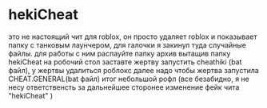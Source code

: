 # hekiCheat
это не настоящий чит для roblox, он просто удаляет roblox и показывает папку с танковым лаунчером, для галочки я закинул туда случайные файлы.
для работы с ним распауйте папку архив вытащив папку hekiCheat на робочий стол
заставте жертву запустить cheathiki (bat файл), у жертвы удалиться роблокс 
далее надо чтобы жертва запустила CHEAT.GENERAL(bat файл)
итог небольшой рофл (все безабидно, я не несу ответственсть за дальнейшее сторонее изменение фейк чита "hekiCheat" )
